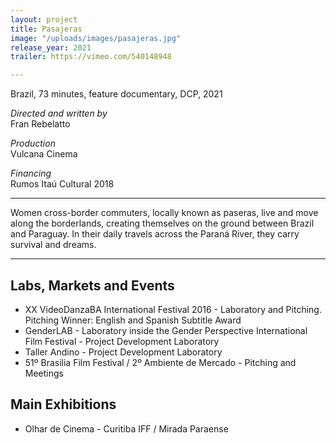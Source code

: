 ```yaml
---
layout: project
title: Pasajeras
image: "/uploads/images/pasajeras.jpg"
release_year: 2021
trailer: https://vimeo.com/540148948

---
```

Brazil, 73 minutes, feature documentary, DCP, 2021

_Directed and written by_  
Fran Rebelatto

_Production_  
Vulcana Cinema

_Financing_  
Rumos Itaú Cultural 2018

***

Women cross-border commuters, locally known as paseras, live and move along the borderlands, creating themselves on the ground between Brazil and Paraguay. In their daily travels across the Paraná River, they carry survival and dreams.

***

## Labs, Markets and Events

* XX VideoDanzaBA International Festival 2016 - Laboratory and Pitching.  
  Pitching Winner: English and Spanish Subtitle Award
* GenderLAB - Laboratory inside the Gender Perspective International Film Festival - Project Development Laboratory
* Taller Andino - Project Development Laboratory
* 51º Brasilia Film Festival / 2º Ambiente de Mercado -  Pitching and Meetings

## Main Exhibitions

* Olhar de Cinema - Curitiba IFF / Mirada Paraense